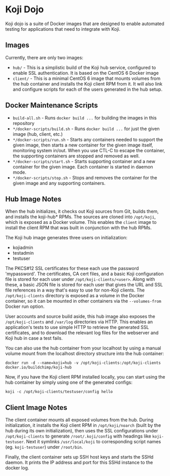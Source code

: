 # Koji Dojo

Koji dojo is a suite of Docker images that are designed to enable automated testing for applications that need to integrate with Koji.

## Images

Currently, there are only two images:

* `hub/` - This is a simplistic build of the Koji hub service, configured to enable SSL authentication. It is based on the CentOS 6 Docker image
* `client/` - This is a minimal CentOS 6 image that mounts volumes from the hub container and installs the Koji client RPM from it. It will also link and configure scripts for each of the users generated in the hub setup.

## Docker Maintenance Scripts

* `build-all.sh` - Runs `docker build ...` for building the images in this repository
* `*/docker-scripts/build.sh` - Runs `docker build ...` for just the given image (hub, client, etc.)
* `*/docker-scripts/run.sh` - Starts any containers needed to support the given image, then starts a new container for the given image itself, monitoring system in/out. When you use CTL-C to escape the container, the supporting containers are stopped and removed as well.
* `*/docker-scripts/start.sh` - Starts supporting container and a new container for the given image. Each container is started in daemon mode.
* `*/docker-scripts/stop.sh` - Stops and removes the container for the given image and any supporting containers.

## Hub Image Notes

When the hub initializes, it checks out Koji sources from Git, builds them, and installs the koji-hub* RPMs. The sources are cloned into `/opt/koji`, which is exposed as a Docker volume. This enables the `client` image to install the client RPM that was built in conjunction with the hub RPMs.

The Koji hub image generates three users on initialization:

* kojiadmin
* testadmin
* testuser

The PKCS#12 SSL certificates for these each use the password 'mypassword'. The certificates, CA cert files, and a basic Koji configuration file is stored for each user under `/opt/koji-clients/<user>`. Along with these, a basic JSON file is stored for each user that gives the URL and SSL file references in a way that's easy to use for non-Koji clients. The `/opt/koji-clients` directory is exposed as a volume in the Docker container, so it can be mounted in other containers via the `--volumes-from` Docker run option.

User accounts and source build aside, this hub image also exposes the `/opt/koji-clients` and `/var/log` directories via HTTP. This enables an application's tests to use simple HTTP to retrieve the generated SSL certificates, and to download the relevant log files for the webserver and Koji hub in case a test fails.

You can also use the hub container from your localhost by using a manual volume mount from the localhost directory structure into the hub container:

```
docker run -d --name=koji=hub -v /opt/koji-clients:/opt/koji-clients docker.io/buildchimp/koji-hub
```

Now, if you have the Koji client RPM installed locally, you can start using the hub container by simply using one of the generated configs:

```
koji -c /opt/koji-clients/testuser/config hello
```

## Client Image Notes

The client container mounts all exposed volumes from the hub. During initialization, it installs the Koji client RPM in `/opt/koji/noarch` (built by the hub during its own initialization), then uses the SSL configurations under `/opt/koji-clients` to generate `/root/.koji/config` with headings like `koji-testuser`. Next it symlinks `/usr/local/koji` to corresponding script names (eg. `koji-testuser`) under `/root/bin`.

Finally, the client container sets up SSH host keys and starts the SSHd daemon. It prints the IP address and port for this SSHd instance to the docker log.
